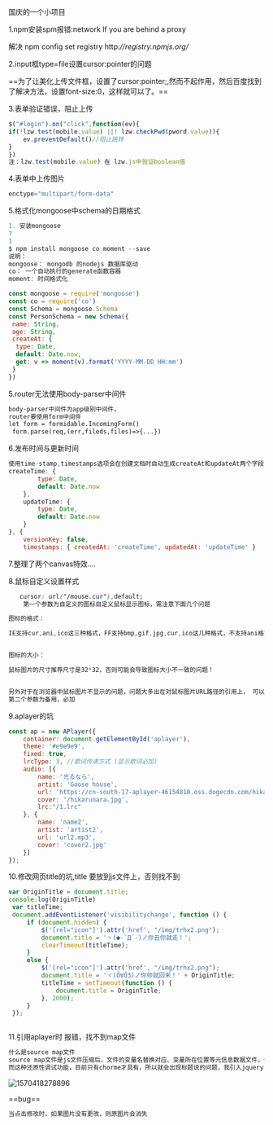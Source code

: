 国庆的一个小项目


1.npm安装spm报错:network If you are behind a proxy

解决 npm config set registry http:*//registry.npmjs.org/*







2.input框type=file设置cursor:pointer的问题

==为了让美化上传文件框，设置了cursor:pointer;,然而不起作用，然后百度找到了解决方法，设置font-size:0，这样就可以了。==



3.表单验证错误，阻止上传

```js
$("#login").on("click",function(ev){
if(!lzw.test(mobile.value) ||! lzw.checkPwd(pword.value)){
    ev.preventDefault()//阻止跳转
}
})
注：lzw.test(mobile.value) 在 lzw.js中验证boolean值


```

4.表单中上传图片

```js
enctype="multipart/form-data"
```



5.格式化mongoose中schema的日期格式

```js
1. 安装mongoose
?
1
$ npm install mongoose co moment --save
说明：
mongoose： mongodb 的nodejs 数据库驱动
co： 一个自动执行的generate函数容器
moment: 时间格式化

const mongoose = require('mongoose')
const co = require('co')
const Schema = mongoose.Schema
const PersonSchema = new Schema({
 name: String,
 age: String,
 createAt: {
  type: Date,
  default: Date.now,
  get: v => moment(v).format('YYYY-MM-DD HH:mm')
 }
})
```



5.router无法使用body-parser中间件

```html
body-parser中间件为app级别中间件，
router要使用form中间件
let form = formidable.IncomingForm()
 form.parse(req,(err,fileds,files)=>{...})
```

6.发布时间与更新时间

```js
使用time-stamp,timestamps选项会在创建文档时自动生成createAt和updateAt两个字段，值都为系统当前时间。并且在更新文档时自动更新updateAt字段的值为系统当前时间。如果想自定义这两个字段的名称，则可以使用上述高亮部分的定义方法。如果使用默认的字段名 
createTime: {
        type: Date,
        default: Date.now
    },
    updateTime: {
        type: Date,
        default: Date.now
    }
}, {
    versionKey: false,
    timestamps: { createdAt: 'createTime', updatedAt: 'updateTime' }
```

7.整理了两个canvas特效....

8.鼠标自定义设置样式

```css
   cursor: url("/mouse.cur"),default;
	第一个参数为自定义的图标自定义鼠标显示图标，需注意下面几个问题

图标的格式：

IE支持cur,ani,ico这三种格式，FF支持bmp,gif,jpg,cur,ico这几种格式，不支持ani格式，也不支持gif动画格式，因此来说一般将url引用的图片存为ico或cur格式比较好！


图标的大小：

鼠标图片的尺寸推荐尺寸是32*32，否则可能会导致图标大小不一致的问题！


另外对于在浏览器中鼠标图片不显示的问题，问题大多出在对鼠标图片URL路径的引用上， 可以分别尝试下绝对和相对路径的引用。
第二个参数为备用，必加
```

9.aplayer的坑

```js
const ap = new APlayer({
    container: document.getElementById('aplayer'),
    theme: '#e9e9e9',
    fixed: true,
    lrcType: 3, //歌词传递方式 (显示歌词必加)
    audio: [{
        name: '光るなら',
        artist: 'Goose house',
        url: 'https://cn-south-17-aplayer-46154810.oss.dogecdn.com/hikarunara.mp3',
        cover: '/hikarunara.jpg',
        lrc:"/1.lrc"
    }, {
        name: 'name2',
        artist: 'artist2',
        url: 'url2.mp3',
        cover: 'cover2.jpg'
    }]
});

```

10.修改网页title的坑,title 要放到js文件上，否则找不到

```js
var OriginTitle = document.title;
console.log(OriginTitle)
 var titleTime;
 document.addEventListener('visibilitychange', function () {
     if (document.hidden) {
         $('[rel="icon"]').attr('href', "/img/trhx2.png");
         document.title = 'ヽ(●-`Д´-)ノ你丑你就走！';
         clearTimeout(titleTime);
     }
     else {
         $('[rel="icon"]').attr('href', "/img/trhx2.png");
         document.title = 'ヾ(Ő∀Ő3)ノ你帅就回来！' + OriginTitle;
         titleTime = setTimeout(function () {
             document.title = OriginTitle;
         }, 2000);
     }
 });



```

11.引用aplayer时 报错，找不到map文件

```html
什么是source map文件
source map文件是js文件压缩后，文件的变量名替换对应、变量所在位置等元信息数据文件，一般这种文件和min.js主文件放在同一个目录下。 比如压缩后原变量是map，压缩后通过变量替换规则可能会被替换成a，这时source map文件会记录下这个mapping的信息，这样的好处就是说，在调试的时候，如果有一些JS报错，那么浏览器会通过解析这个map文件来重新merge压缩后的js,使开发者可以用未压缩前的代码来调试，这样会给我们带来很大的方便！
而这种还原性调试功能，目前只有chorme才具有，所以就会出现标题说的问题，我引入jquery-1.10.2.min.js的时候，在firefox下或者其他浏览器下是好的，在chorme下会报错找不到jquery-1.10.2.min.map文件，404，就是因为以上说的情况，jquery会检测浏览器是否支持source map功能，如果支持的话，那就去下载source map文件，而这个时候如果你引用的是官网的min.js那没问题，它会去自己的目录下找source map文件，而如果jquery.min.js文件在你的服务器上而服务器上又没有source map的话，那就会报错了！
```



![1570418278896](C:\Users\Administrator\AppData\Roaming\Typora\typora-user-images\1570418278896.png)

==bug==

```html
当点击修改时，如果图片没有更改，则原图片会消失
```

